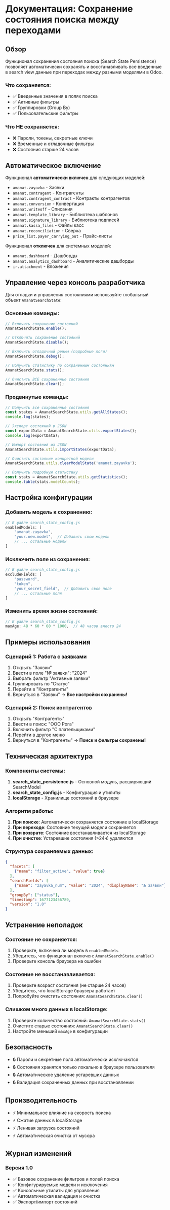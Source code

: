 # Документация: Сохранение состояния поиска между переходами

## Обзор

Функционал сохранения состояния поиска (Search State Persistence) позволяет автоматически сохранять и восстанавливать все введенные в search view данные при переходах между разными моделями в Odoo.

### Что сохраняется:
- ✅ Введенные значения в полях поиска
- ✅ Активные фильтры 
- ✅ Группировки (Group By)
- ✅ Пользовательские фильтры

### Что НЕ сохраняется:
- ❌ Пароли, токены, секретные ключи
- ❌ Временные и отладочные фильтры
- ❌ Состояния старше 24 часов

## Автоматическое включение

Функционал **автоматически включен** для следующих моделей:
- `amanat.zayavka` - Заявки
- `amanat.contragent` - Контрагенты  
- `amanat.contragent_contract` - Контракты контрагентов
- `amanat.conversion` - Конвертация
- `amanat.writeoff` - Списания
- `amanat.template_library` - Библиотека шаблонов
- `amanat.signature_library` - Библиотека подписей
- `amanat.kassa_files` - Файлы касс
- `amanat.reconciliation` - Сверка
- `price_list.payer_carrying_out` - Прайс-листы

Функционал **отключен** для системных моделей:
- `amanat.dashboard` - Дашборды
- `amanat.analytics_dashboard` - Аналитические дашборды
- `ir.attachment` - Вложения

## Управление через консоль разработчика

Для отладки и управления состояниями используйте глобальный объект `AmanatSearchState`:

### Основные команды:

```javascript
// Включить сохранение состояний
AmanatSearchState.enable();

// Отключить сохранение состояний
AmanatSearchState.disable();

// Включить отладочный режим (подробные логи)
AmanatSearchState.debug();

// Получить статистику по сохраненным состояниям
AmanatSearchState.stats();

// Очистить ВСЕ сохраненные состояния
AmanatSearchState.clear();
```

### Продвинутые команды:

```javascript
// Получить все сохраненные состояния
const states = AmanatSearchState.utils.getAllStates();
console.log(states);

// Экспорт состояний в JSON
const exportData = AmanatSearchState.utils.exportStates();
console.log(exportData);

// Импорт состояний из JSON
AmanatSearchState.utils.importStates(exportData);

// Очистить состояние конкретной модели
AmanatSearchState.utils.clearModelState('amanat.zayavka');

// Получить подробную статистику
const stats = AmanatSearchState.utils.getStatistics();
console.table(stats.modelCounts);
```

## Настройка конфигурации

### Добавить модель к сохранению:

```javascript
// В файле search_state_config.js
enabledModels: [
    "amanat.zayavka",
    "your.new.model",  // Добавить свою модель
    // ... остальные модели
]
```

### Исключить поле из сохранения:

```javascript
// В файле search_state_config.js  
excludeFields: [
    "password",
    "token",
    "your_secret_field",  // Добавить свое поле
    // ... остальные поля
]
```

### Изменить время жизни состояний:

```javascript
// В файле search_state_config.js
maxAge: 48 * 60 * 60 * 1000,  // 48 часов вместо 24
```

## Примеры использования

### Сценарий 1: Работа с заявками
1. Открыть "Заявки"
2. Ввести в поле "№ заявки": "2024"
3. Выбрать фильтр "Активные заявки"
4. Группировать по "Статус"
5. Перейти в "Контрагенты"
6. Вернуться в "Заявки" → **Все настройки сохранены!**

### Сценарий 2: Поиск контрагентов
1. Открыть "Контрагенты"
2. Ввести в поиск: "ООО Рога"
3. Включить фильтр "С плательщиками"
4. Перейти в другое меню
5. Вернуться в "Контрагенты" → **Поиск и фильтры сохранены!**

## Техническая архитектура

### Компоненты системы:

1. **search_state_persistence.js** - Основной модуль, расширяющий SearchModel
2. **search_state_config.js** - Конфигурация и утилиты
3. **localStorage** - Хранилище состояний в браузере

### Алгоритм работы:

1. **При поиске**: Автоматически сохраняется состояние в localStorage
2. **При переходе**: Состояние текущей модели сохраняется
3. **При возврате**: Состояние восстанавливается из localStorage
4. **При очистке**: Устаревшие состояния (>24ч) удаляются

### Структура сохраняемых данных:

```json
{
  "facets": [
    {"name": "filter_active", "value": true}
  ],
  "searchFields": [
    {"name": "zayavka_num", "value": "2024", "displayName": "№ заявки"}
  ],
  "groupBy": ["status"],
  "timestamp": 1677123456789,
  "version": "1.0"
}
```

## Устранение неполадок

### Состояние не сохраняется:
1. Проверьте, включена ли модель в `enabledModels`
2. Убедитесь, что функционал включен: `AmanatSearchState.enable()`
3. Проверьте консоль браузера на ошибки

### Состояние не восстанавливается:
1. Проверьте возраст состояния (не старше 24 часов)
2. Убедитесь, что localStorage браузера работает
3. Попробуйте очистить состояния: `AmanatSearchState.clear()`

### Слишком много данных в localStorage:
1. Проверьте количество состояний: `AmanatSearchState.stats()`
2. Очистите старые состояния: `AmanatSearchState.clear()`
3. Настройте меньший `maxAge` в конфигурации

## Безопасность

- 🔒 Пароли и секретные поля автоматически исключаются
- 🔒 Состояния хранятся только локально в браузере пользователя
- 🔒 Автоматическое удаление устаревших данных
- 🔒 Валидация сохраненных данных при восстановлении

## Производительность

- ⚡ Минимальное влияние на скорость поиска
- ⚡ Сжатие данных в localStorage
- ⚡ Ленивая загрузка состояний
- ⚡ Автоматическая очистка от мусора

## Журнал изменений

### Версия 1.0
- ✅ Базовое сохранение фильтров и полей поиска
- ✅ Конфигурируемые модели и исключения
- ✅ Консольные утилиты для управления
- ✅ Автоматическая валидация и очистка
- ✅ Экспорт/импорт состояний


